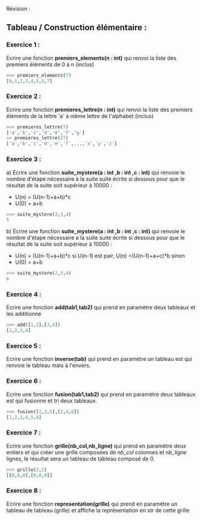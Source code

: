 Révision :

## Tableau / Construction élémentaire :

### Exercice 1 :

Ecrire une fonction **premiers_elements(n : int)** qui renvoi la liste des premiers éléments de 0 à n (inclus)

```python
>>> premiers_elements(7)
[0,1,2,3,4,5,6,7]
```

### Exercice 2 :

Ecrire une fonction **premieres_lettre(n : int)** qui renvoi la liste des premiers éléments de la lettre 'a' à nième lettre de l'alphabet (inclus)

```python
>>> premieres_lettre(7)
['a','b','c','d','e','f','g']
>> premieres_lettre(27)
['a','b','c','d','e','f',...,'x','y','z']
```

### Exercice 3 :

a) Ecrire une fonction **suite_mystere(a : int ,b : int ,c : int)** qui renvoie le nombre d'étape nécessaire à la suite suite écrite si dessous pour que le résultat de la suite soit supérieur à 10000 :

- U(n) = (U(n-1)+a+b)*c
- U(0) = a+b 

```python
>>> suite_mystere(2,3,4)
5
```

b) Ecrire une fonction **suite_mystere(a : int ,b : int ,c : int)** qui renvoie le nombre d'étape nécessaire à la suite suite écrite si dessous pour que le résultat de la suite soit supérieur à 10000 :

- U(n) = (U(n-1)+a+b)*c si U(n-1) est pair, U(n) =(U(n-1)+a+c)\*b sinon
- U(0) = a+b 

```python
>>> suite_mystere(2,3,4)
6
```

### Exercice 4 :

Ecrire une fonction **add(tab1,tab2)** qui prend en paramètre deux tableaux et les additionne

```python
>>> add([1,2],[3,4])
[1,2,3,4]
```

### Exercice 5 :

Ecrire une fonction **inverse(tab)** qui prend en paramètre un tableau est qui renvoie le tableau mais à l'envers.

### Exercice 6 :

Ecrire une fonction **fusion(tab1,tab2)** qui prend en paramètre deux tableaux est qui fusionne et tri deux tableaux.

```python
>>> fusion([1,3,5],[2,4,6])
[1,2,3,4,5,6]
```

 ### Exercice 7 :

Ecrire une fonction **grille(nb_col,nb_ligne)** qui prend en paramètre deux entiers et qui créer une grille composées de *nb_col* colonnes et *nb_ligne* lignes, le résultat sera un tableau de tableau composé de 0.

```python
>>> grille(3,2)
[[0,0,0],[0,0,0]]
```

### Exercice 8 :

Ecrire une fonction **representation(grille)** qui prend en paramètre un tableau de tableau (grille) et affiche la représentation en str de cette grille